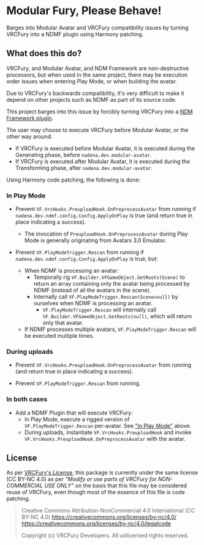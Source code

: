 ﻿Modular Fury, Please Behave!
=====

Barges into Modular Avatar and VRCFury compatibility issues by turning VRCFury into a NDMF plugin using Harmony patching.

## What does this do?

VRCFury, and Modular Avatar, and NDM Framework are non-destructive processors, but when used in the same project, there may be execution order issues when entering Play Mode, or when building the avatar.

Due to VRCFury's backwards compatibility, it's very difficult to make it depend on other projects such as NDMF as part of its source code.

This project barges into this issue by forcibly turning VRCFury into a [NDM Framework plugin](https://ndmf.nadena.dev/index.html).

The user may choose to execute VRCFury before Modular Avatar, or the other way around.

- If VRCFury is executed before Modular Avatar, it is executed during the Generating phase, before `nadena.dev.modular-avatar`.
- If VRCFury is executed after Modular Avatar, it is executed during the Transforming phase, after `nadena.dev.modular-avatar`.

Using Harmony code patching, the following is done:

### In Play Mode

- Prevent `VF.VrcHooks.PreuploadHook.OnPreprocessAvatar` from running if `nadena.dev.ndmf.config.Config.ApplyOnPlay` is true (and return true in place indicating a success).
  - The invocation of `PreuploadHook.OnPreprocessAvatar` during Play Mode is generally originating from Avatars 3.0 Emulator.

- Prevent `VF.PlayModeTrigger.Rescan` from running if `nadena.dev.ndmf.config.Config.ApplyOnPlay` is true, but:
  - When NDMF is processing an avatar: 
    - Temporaily rig `VF.Builder.VFGameObject.GetRoots(Scene)` to return an array containing only the avatar being processed by NDMF (instead of all the avatars in the scene).
    - Internally call `VF.PlayModeTrigger.Rescan(Scene=null)` by ourselves when NDMF is processing an avatar.
      - `VF.PlayModeTrigger.Rescan` will internally call `VF.Builder.VFGameObject.GetRoots(null)`, which will return only that avatar.
  - If NDMF processes multiple avatars, `VF.PlayModeTrigger.Rescan` will be executed multiple times.

### During uploads

- Prevent `VF.VrcHooks.PreuploadHook.OnPreprocessAvatar` from running (and return true in place indicating a success).

- Prevent `VF.PlayModeTrigger.Rescan` from running.

### In both cases

- Add a NDMF Plugin that will execute VRCFury:
  - In Play Mode, execute a rigged version of `VF.PlayModeTrigger.Rescan` per-avatar. See ["In Play Mode"](#in-play-mode) above.
  - During uploads, instantiate `VF.VrcHooks.PreuploadHook` and invoke `VF.VrcHooks.PreuploadHook.OnPreprocessAvatar` with the avatar.

## License

As per [VRCFury's License](https://github.com/VRCFury/VRCFury/blob/main/com.vrcfury.vrcfury/LICENSE.md), this package is currently under the same license (CC BY-NC 4.0) as per *"Modify or use parts of VRCFury for NON-COMMERCIAL USE ONLY"* on the basis that this file may be considered reuse of VRCFury, even though most of the essence of this file is code patching.

> Creative Commons Attribution-NonCommercial 4.0 International (CC BY-NC 4.0)
> https://creativecommons.org/licenses/by-nc/4.0/
> https://creativecommons.org/licenses/by-nc/4.0/legalcode
>
> Copyright (c) VRCFury Developers. All unlicensed rights reserved.
